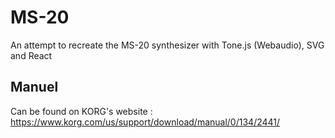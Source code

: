 # MS-20

An attempt to recreate the MS-20 synthesizer with Tone.js (Webaudio), SVG and React

## Manuel

Can be found on KORG's website : https://www.korg.com/us/support/download/manual/0/134/2441/